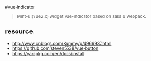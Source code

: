 #vue-indicator
> Mint-ui(Vue2.x) widget vue-indicator based on sass &amp; webpack.


## resource:
+ http://www.cnblogs.com/Kummy/p/4966937.html
+ https://github.com/steven5538/vue-button
+ https://yarnpkg.com/en/docs/install
